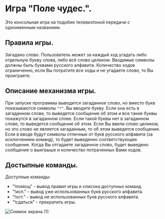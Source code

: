 # Игра "Поле чудес.".
Это консольная игра на подобие телевизтоной  передачи с одноименным названием.
## Правила игры.
 Загадано слово. Пользователь может за каждый ход угадать либо отдельную букву слова, либо всё слово целиком. Вводимые символы должны быть буквами русского алфавита. Количество ходов ограниченно, если Вы потратите все ходы и не угадаете слово, то Вы проиграете.
## Описание механизма игры.
 При запуске программы выводится загаданное слово, но вместо букв показываются символы `"*"`. Вы вводите букву. Если она есть в загаданном слове, то выведется сообщение об этом и все такие буквы покажутся в загаданном слове. Если такой буквы нет в загаданном слове, то выведется сообщение об этом. Если Вы ввели слово целиком, но это слово не является загаданным, то об этом выведется сообщение. Если в вводе будут символы отличные от букв русского алфавита (за исключением команд), то будет выведенно соответствующее сообщение. Когда Вы отгадаете загаданное слово, будет выведено сообщение о выигрыше и количество потраченных Вами ходов.
 ## Достыпные команды.
  Доступные команды:
   * "!помощ" - вывод правил игры и списока доступных команд.
   * "!исп." - вывод уже использованных букв русского алфавита.
   * "!ост." - вывод не использованных букв русского алфавита.
   * "!сдаться" - прекратить игры.

![Снимок экрана (1)](https://user-images.githubusercontent.com/99536541/159119701-03542c90-efac-48c2-9042-b93999bc97e3.png)
